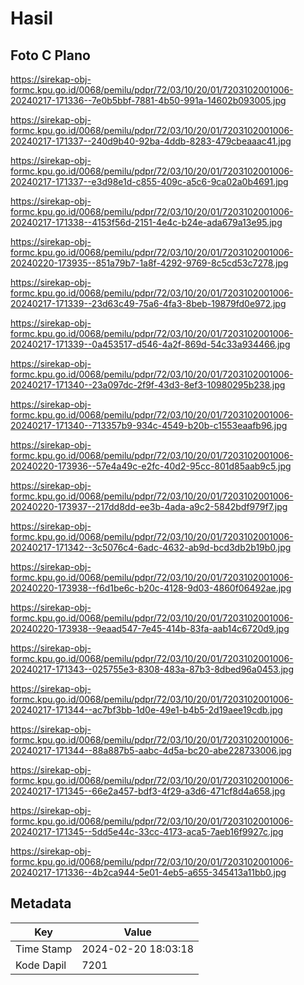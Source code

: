 # Hasil

## Foto C Plano

https://sirekap-obj-formc.kpu.go.id/0068/pemilu/pdpr/72/03/10/20/01/7203102001006-20240217-171336--7e0b5bbf-7881-4b50-991a-14602b093005.jpg

https://sirekap-obj-formc.kpu.go.id/0068/pemilu/pdpr/72/03/10/20/01/7203102001006-20240217-171337--240d9b40-92ba-4ddb-8283-479cbeaaac41.jpg

https://sirekap-obj-formc.kpu.go.id/0068/pemilu/pdpr/72/03/10/20/01/7203102001006-20240217-171337--e3d98e1d-c855-409c-a5c6-9ca02a0b4691.jpg

https://sirekap-obj-formc.kpu.go.id/0068/pemilu/pdpr/72/03/10/20/01/7203102001006-20240217-171338--4153f56d-2151-4e4c-b24e-ada679a13e95.jpg

https://sirekap-obj-formc.kpu.go.id/0068/pemilu/pdpr/72/03/10/20/01/7203102001006-20240220-173935--851a79b7-1a8f-4292-9769-8c5cd53c7278.jpg

https://sirekap-obj-formc.kpu.go.id/0068/pemilu/pdpr/72/03/10/20/01/7203102001006-20240217-171339--23d63c49-75a6-4fa3-8beb-19879fd0e972.jpg

https://sirekap-obj-formc.kpu.go.id/0068/pemilu/pdpr/72/03/10/20/01/7203102001006-20240217-171339--0a453517-d546-4a2f-869d-54c33a934466.jpg

https://sirekap-obj-formc.kpu.go.id/0068/pemilu/pdpr/72/03/10/20/01/7203102001006-20240217-171340--23a097dc-2f9f-43d3-8ef3-10980295b238.jpg

https://sirekap-obj-formc.kpu.go.id/0068/pemilu/pdpr/72/03/10/20/01/7203102001006-20240217-171340--713357b9-934c-4549-b20b-c1553eaafb96.jpg

https://sirekap-obj-formc.kpu.go.id/0068/pemilu/pdpr/72/03/10/20/01/7203102001006-20240220-173936--57e4a49c-e2fc-40d2-95cc-801d85aab9c5.jpg

https://sirekap-obj-formc.kpu.go.id/0068/pemilu/pdpr/72/03/10/20/01/7203102001006-20240220-173937--217dd8dd-ee3b-4ada-a9c2-5842bdf979f7.jpg

https://sirekap-obj-formc.kpu.go.id/0068/pemilu/pdpr/72/03/10/20/01/7203102001006-20240217-171342--3c5076c4-6adc-4632-ab9d-bcd3db2b19b0.jpg

https://sirekap-obj-formc.kpu.go.id/0068/pemilu/pdpr/72/03/10/20/01/7203102001006-20240220-173938--f6d1be6c-b20c-4128-9d03-4860f06492ae.jpg

https://sirekap-obj-formc.kpu.go.id/0068/pemilu/pdpr/72/03/10/20/01/7203102001006-20240220-173938--9eaad547-7e45-414b-83fa-aab14c6720d9.jpg

https://sirekap-obj-formc.kpu.go.id/0068/pemilu/pdpr/72/03/10/20/01/7203102001006-20240217-171343--025755e3-8308-483a-87b3-8dbed96a0453.jpg

https://sirekap-obj-formc.kpu.go.id/0068/pemilu/pdpr/72/03/10/20/01/7203102001006-20240217-171344--ac7bf3bb-1d0e-49e1-b4b5-2d19aee19cdb.jpg

https://sirekap-obj-formc.kpu.go.id/0068/pemilu/pdpr/72/03/10/20/01/7203102001006-20240217-171344--88a887b5-aabc-4d5a-bc20-abe228733006.jpg

https://sirekap-obj-formc.kpu.go.id/0068/pemilu/pdpr/72/03/10/20/01/7203102001006-20240217-171345--66e2a457-bdf3-4f29-a3d6-471cf8d4a658.jpg

https://sirekap-obj-formc.kpu.go.id/0068/pemilu/pdpr/72/03/10/20/01/7203102001006-20240217-171345--5dd5e44c-33cc-4173-aca5-7aeb16f9927c.jpg

https://sirekap-obj-formc.kpu.go.id/0068/pemilu/pdpr/72/03/10/20/01/7203102001006-20240217-171336--4b2ca944-5e01-4eb5-a655-345413a11bb0.jpg


## Metadata

| Key        | Value               |
| ---------- | ------------------- |
| Time Stamp | 2024-02-20 18:03:18 |
| Kode Dapil | 7201                |



